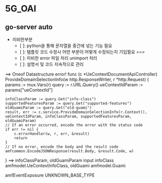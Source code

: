 # 5G_OAI
## go-server auto
- 미비한부분
  - [ ]: python을 통해 문자열을 중간에 넣는 기능 필요
  - [ ]: 탬플릿 코드 수정시 어떤 부분이 어떻게 수정되는지 기입필요 ==> 
  - [ ]: 미비한 error 파일 처리 unimport 처리 
  - [ ]: 설명서 및 코드 지속적으로 관리

==> Oneof Datastructure error!
func (c *UeContextDocumentApiController) ProvideDomainSelectionInfo(w http.ResponseWriter, r *http.Request) {
	params := mux.Vars(r)
	query := r.URL.Query()
	ueContextIdParam := params["ueContextId"]

	infoClassParam := query.Get("info-class")
	supportedFeaturesParam := query.Get("supported-features")
	oldGuamiParam := query.Get("old-guami")
	result, err := c.service.ProvideDomainSelectionInfo(r.Context(), ueContextIdParam, infoClassParam, supportedFeaturesParam, oldGuamiParam)
	// If an error occurred, encode the error with the status code
	if err != nil {
		c.errorHandler(w, r, err, &result)
		return
	}
	// If no error, encode the body and the result code
	amfcommon.EncodeJSONResponse(result.Body, &result.Code, w)

}
==> infoClassParam, oldGuamiParam
input infoClass amfmodel.UeContextInfoClass, oldGuami amfmodel.Guami

amfEventExposure
UNKNOWN_BASE_TYPE

